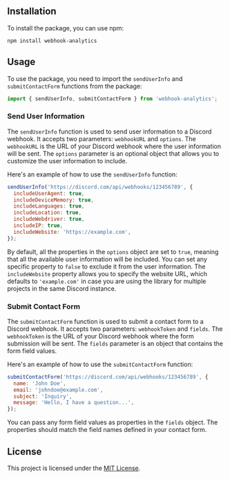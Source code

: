 ## Installation

To install the package, you can use npm:

```
npm install webhook-analytics
```

## Usage

To use the package, you need to import the `sendUserInfo` and `submitContactForm` functions from the package:

```javascript
import { sendUserInfo, submitContactForm } from 'webhook-analytics';
```

### Send User Information

The `sendUserInfo` function is used to send user information to a Discord webhook. It accepts two parameters: `webhookURL` and `options`. The `webhookURL` is the URL of your Discord webhook where the user information will be sent. The `options` parameter is an optional object that allows you to customize the user information to include.

Here's an example of how to use the `sendUserInfo` function:

```javascript
sendUserInfo('https://discord.com/api/webhooks/123456789', {
  includeUserAgent: true,
  includeDeviceMemory: true,
  includeLanguages: true,
  includeLocation: true,
  includeWebdriver: true,
  includeIP: true,
  includeWebsite: 'https://example.com',
});
```

By default, all the properties in the `options` object are set to `true`, meaning that all the available user information will be included. You can set any specific property to `false` to exclude it from the user information. The `includeWebsite` property allows you to specify the website URL, which defaults to `'example.com'` in case you are using the library for multiple projects in the same Discord instance.

### Submit Contact Form

The `submitContactForm` function is used to submit a contact form to a Discord webhook. It accepts two parameters: `webhookToken` and `fields`. The `webhookToken` is the URL of your Discord webhook where the form submission will be sent. The `fields` parameter is an object that contains the form field values.

Here's an example of how to use the `submitContactForm` function:

```javascript
submitContactForm('https://discord.com/api/webhooks/123456789', {
  name: 'John Doe',
  email: 'johndoe@example.com',
  subject: 'Inquiry',
  message: 'Hello, I have a question...',
});
```

You can pass any form field values as properties in the `fields` object. The properties should match the field names defined in your contact form.

## License

This project is licensed under the [MIT License](LICENSE).
